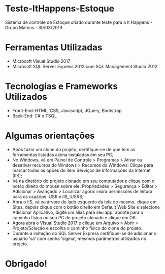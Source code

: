 # Teste-ItHappens-Estoque
Sistema de controle de Estoque criado durante teste para a It Happens - Grupo Mateus - 30/03/2019

# Ferramentas Utilizadas
* Microsoft Visual Studio 2017
* Microsoft SQL Server Express 2012 com SQL Management Studio 2012

# Tecnologias e Frameworks Utilizados 
* Front-End: HTML, CSS, Javascript, JQuery, Bootstrap
* Back-End: C# e TSQL

# Algumas orientações
* Após fazer um clone do projeto, certifique-se de que tem as ferramentas listadas acima instaladas em seu PC; 
* No Windows, vá em Painel de Controle > Programas > Ativar ou desativar recursos do Windows > Recursos do Windows: Clique para marcar todas as opões do item Serviços de Informações da Internet (IIS); 
* Vá na diretório do projeto clonado em seu computador e clique com o botão direito do mouse sobre ele: Propriedades > Segurança > Editar > Adicionar > Avançado > Localizar agora: insira permissões de leitura para os usuários IUSR e IIS_IUSRS; 
* Abra o IIS, vá na árvore do lado esquerdo da tela do mesmo, clique em Sites, depois clique com o botão direito em Default Web Site e selecione Adicionar Aplicativo, digite um alias para seu app, aponte para o caminho físico no seu PC do projeto clonado e clique em OK. 
* Agora abra o Visual Studio 2017 e clique em Arquivo > Abrir > Projeto/Solução e escolha o caminho físico do clone do projeto. 
* Durante a instação do SQL Server Express certifique-se de adicionar o usuário 'sa' com senha 'sigma', mesmos parâmetros utilizados no projeto.

# Obrigado!
